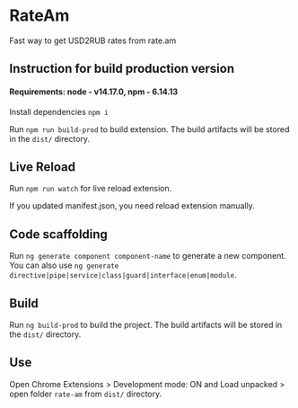 # RateAm

Fast way to get USD2RUB rates from rate.am

## Instruction for build production version

#### Requirements: node - v14.17.0, npm - 6.14.13

Install dependencies `npm i`

Run `npm run build-prod` to build extension. The build artifacts will be stored in the `dist/` directory.

## Live Reload

Run `npm run watch` for live reload extension.

If you updated manifest.json, you need reload extension manually.


## Code scaffolding

Run `ng generate component component-name` to generate a new component. You can also use `ng generate directive|pipe|service|class|guard|interface|enum|module`.

## Build

Run `ng build-prod` to build the project. The build artifacts will be stored in the `dist/` directory.

## Use

Open Chrome Extensions > Development mode: ON and Load unpacked > open folder `rate-am` from `dist/` directory.
